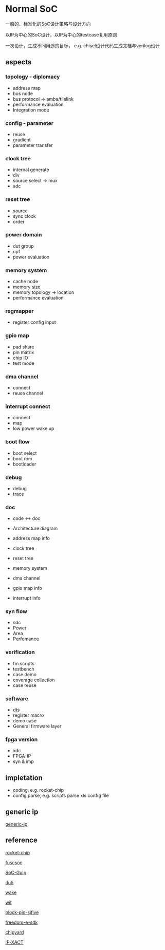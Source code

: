 # Normal SoC

一般的、标准化的SoC设计策略与设计方向

以IP为中心的SoC设计，以IP为中心的testcase复用原则

一次设计，生成不同用途的目标， e.g. chisel设计代码生成文档与verilog设计

## aspects

### topology - diplomacy
- address map
- bus node
- bus protocol -> amba/tilelink
- performance evaluation
- Integration mode


### config - parameter
- reuse
- gradient
- parameter transfer


### clock tree
- internal generate
- div
- source select -> mux
- sdc


### reset tree
- source
- sync clock
- order 


### power domain
- dut group
- upf
- power evaluation


### memory system
- cache node
- memory size
- memory topology -> location
- performance evaluation


### regmapper
- register config input


### gpio map
- pad share
- pin matrix
- chip IO
- test mode


### dma channel
- connect
- reuse channel


### interrupt connect
- connect
- map
- low power wake up


### boot flow
- boot select
- boot rom
- bootloader


### debug
- debug
- trace


### doc
- code <-> doc

- Architecture diagram
- address map info
- clock tree
- reset tree
- memory system
- dma channel
- gpio map info
- interrupt info


### syn flow
- sdc
- Power
- Area
- Perfomance


### verification
- fm scripts
- testbench
- case demo
- coverage collection
- case reuse


### software
- dts
- register macro
- demo case
- General firmware layer


### fpga version
- xdc
- FPGA-IP
- syn & imp

## impletation
- coding, e.g. rocket-chip
- config parse, e.g. scripts parse xls config file


## generic ip

[generic-ip](./generic-ip.md)

## reference

[rocket-chip](https://github.com/chipsalliance/rocket-chip)

[fusesoc](https://github.com/olofk/fusesoc)

[SoC-Gulp](https://github.com/KingFrige/SoC-Gulp)

[duh](https://github.com/sifive/duh)

[wake](https://github.com/sifive/wake)

[wit](https://github.com/sifive/wit)

[block-pio-sifive](https://github.com/sifive/block-pio-sifive)

[freedom-e-sdk](https://github.com/sifive/freedom-e-sdk)

[chipyard](https://github.com/ucb-bar/chipyard)

[IP-XACT](https://accellera.org/downloads/standards/ip-xact)
